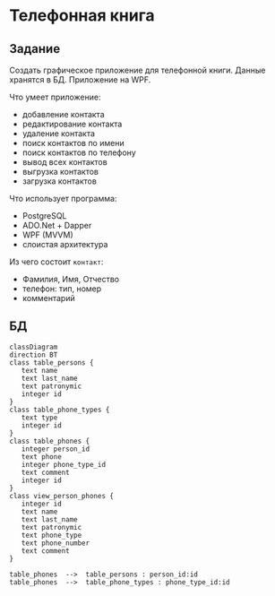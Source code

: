 # Телефонная книга

## Задание

Создать графическое приложение для телефонной книги.
Данные хранятся в БД. Приложение на WPF.

Что умеет приложение:
- добавление контакта
- редактирование контакта
- удаление контакта
- поиск контактов по имени
- поиск контактов по телефону
- вывод всех контактов
- выгрузка контактов
- загрузка контактов

Что использует программа:
- PostgreSQL
- ADO.Net + Dapper
- WPF (MVVM)
- слоистая архитектура

Из чего состоит `контакт`:
- Фамилия, Имя, Отчество
- телефон: тип, номер
- комментарий

## БД

```mermaid
classDiagram
direction BT
class table_persons {
   text name
   text last_name
   text patronymic
   integer id
}
class table_phone_types {
   text type
   integer id
}
class table_phones {
   integer person_id
   text phone
   integer phone_type_id
   text comment
   integer id
}
class view_person_phones {
   integer id
   text name
   text last_name
   text patronymic
   text phone_type
   text phone_number
   text comment
}

table_phones  -->  table_persons : person_id:id
table_phones  -->  table_phone_types : phone_type_id:id

```